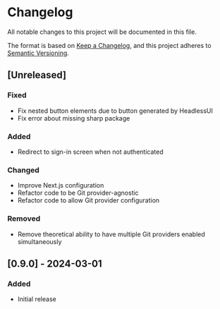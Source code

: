 # Changelog
All notable changes to this project will be documented in this file.

The format is based on [Keep a Changelog](https://keepachangelog.com/en/1.0.0/),
and this project adheres to [Semantic Versioning](https://semver.org/spec/v2.0.0.html).

## [Unreleased]

### Fixed
- Fix nested button elements due to button generated by HeadlessUI
- Fix error about missing sharp package

### Added
- Redirect to sign-in screen when not authenticated

### Changed
- Improve Next.js configuration
- Refactor code to be Git provider-agnostic
- Refactor code to allow Git provider configuration

### Removed
- Remove theoretical ability to have multiple Git providers enabled simultaneously

## [0.9.0] - 2024-03-01

### Added
- Initial release
